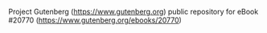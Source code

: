 Project Gutenberg (https://www.gutenberg.org) public repository for eBook #20770 (https://www.gutenberg.org/ebooks/20770)
